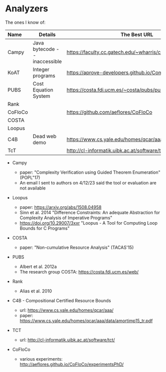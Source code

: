 # Analyzers

The ones I know of:

| Name    | Details                       | The Best URL                                                |
|:--------|-------------------------------|-------------------------------------------------------------|
| Campy   | Java bytecode -- inaccessible | https://faculty.cc.gatech.edu/~wharris/campy.html#artifacts |
| KoAT    | Integer programs              | https://aprove-developers.github.io/ComplexityMprfCfr/      |
| PUBS    | Cost Equation System          | https://costa.fdi.ucm.es/~costa/pubs/pubs.php               | 
| Rank    |                               |                                                             |
| CoFloCo |                               | https://github.com/aeflores/CoFloCo                         |
| COSTA   |                               |                                                             |
| Loopus  |                               |                                                             |
| C4B     | Dead web demo                 | https://www.cs.yale.edu/homes/qcar/aaa/                     |
| TcT     |                               | http://cl-informatik.uibk.ac.at/software/tct/               | 

* Campy
  - paper: "Complexity Verification using Guided Theorem Enumeration" (POPL"17)
  - An email I sent to authors on 4/12/23 said the tool or evaluation are not available

* Loopus
  * paper: https://arxiv.org/abs/1508.04958
  * Sinn et al. 2014 "Difference Constraints: An adequate Abstraction for Complexity Analysis of Imperative Programs"
  * https://doi.org/10.29007/3xxr "Loopus - A Tool for Computing Loop Bounds for C Programs"

* COSTA
    - paper: "Non-cumulative Resource Analysis" (TACAS'15)

* PUBS 
  - Albert et al. 2012a
  - The research group COSTA: https://costa.fdi.ucm.es/web/

* Rank 
  - Alias et al. 2010

* C4B - Compositional Certified Resource Bounds
  - url: https://www.cs.yale.edu/homes/qcar/aaa/
  - paper: https://www.cs.yale.edu/homes/qcar/aaa/data/amortimp15_tr.pdf

* TCT
  - url: http://cl-informatik.uibk.ac.at/software/tct/

* CoFloCo
  - various experiments: http://aeflores.github.io/CoFloCo/experimentsPhD/
  
